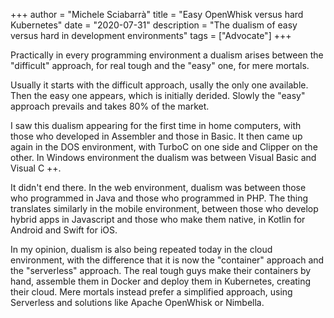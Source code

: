 +++
author = "Michele Sciabarrà"
title = "Easy OpenWhisk versus hard Kubernetes"
date = "2020-07-31"
description = "The dualism of easy versus hard in development environments"
tags = ["Advocate"]
+++

Practically in every programming environment a dualism arises between the "difficult" approach, for real tough and the "easy" one, for mere mortals.

Usually it starts with the difficult approach, usally the only one available. Then the easy one appears, which is initially derided. Slowly the "easy" approach prevails and takes 80% of the market.

I saw this dualism appearing for the first time in home computers, with those who developed in Assembler and those in Basic.
It then came up again in the DOS environment, with TurboC on one side and Clipper on the other. In Windows environment the dualism was between Visual Basic and Visual C ++.

It didn't end there. In the web environment, dualism was between those who programmed in Java and those who programmed in PHP. The thing translates similarly in the mobile environment, between those who develop hybrid apps in Javascript and those who make them native, in Kotlin for Android and Swift for iOS.

In my opinion, dualism is also being repeated today in the cloud environment, with the difference that it is now the "container" approach and the "serverless" approach. The real tough guys make their containers by hand, assemble them in Docker and deploy them in Kubernetes, creating their cloud. Mere mortals instead prefer a simplified approach, using Serverless and solutions like Apache OpenWhisk or Nimbella.
